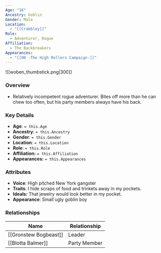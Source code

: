 ```yaml
---
Age: "16"
Ancestry: Goblin
Gender: Male
Location:
  - "[[Crabbley]]"
Role:
  - Adventurer, Rogue
Affiliation:
  - The Backbreakers
Appearances:
  - "[[00 -The High Rollers Campaign-]]"
---
```


![[woben_thumbstick.png|300]]

### Overview
- Relatively incompetent rogue adventurer. Bites off more than he can chew too often, but his party members always have his back.

### Key Details
- **Age**: `= this.Age`
- **Ancestry**: `= this.Ancestry`
- **Gender**: `= this.Gender`
- **Location**: `= this.Location`
- **Role**: `= this.Role`
- **Affiliation:** `= this.Affiliation`
- **Appearances:** `= this.Appearances`

### Attributes
- **Voice**: High pitched New York gangster
- **Traits**: I hide scraps of food and trinkets away in my pockets.
- **Ideals:** That jewelry would look better in my pocket.
- **Appearance**: Small ugly goblin boy

### Relationships

| Name                  | Relationship |
| --------------------- | ------------ |
| [[Gronstew Bogbeast]] | Leader       |
| [[Blotta Balmer]]     | Party Member |
